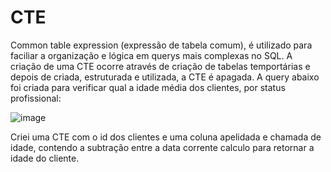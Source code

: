 # CTE
Common table expression (expressão de tabela comum), é utilizado para faciliar a organização e lógica em 
querys mais complexas no SQL. A criação de uma CTE ocorre através de criação de tabelas temportárias e 
depois de criada, estruturada e utilizada, a CTE é apagada. A query abaixo foi criada para verificar qual
a idade média dos clientes, por status profissional:


![image](https://github.com/jucafernando/CTE-s/assets/21082881/b1d5217b-3964-4c11-9e3c-b06c597f888a)


Criei uma CTE com o id dos clientes e uma coluna apelidada e chamada de idade, contendo a subtração entre a data corrente  calculo
para retornar a idade do cliente. 


